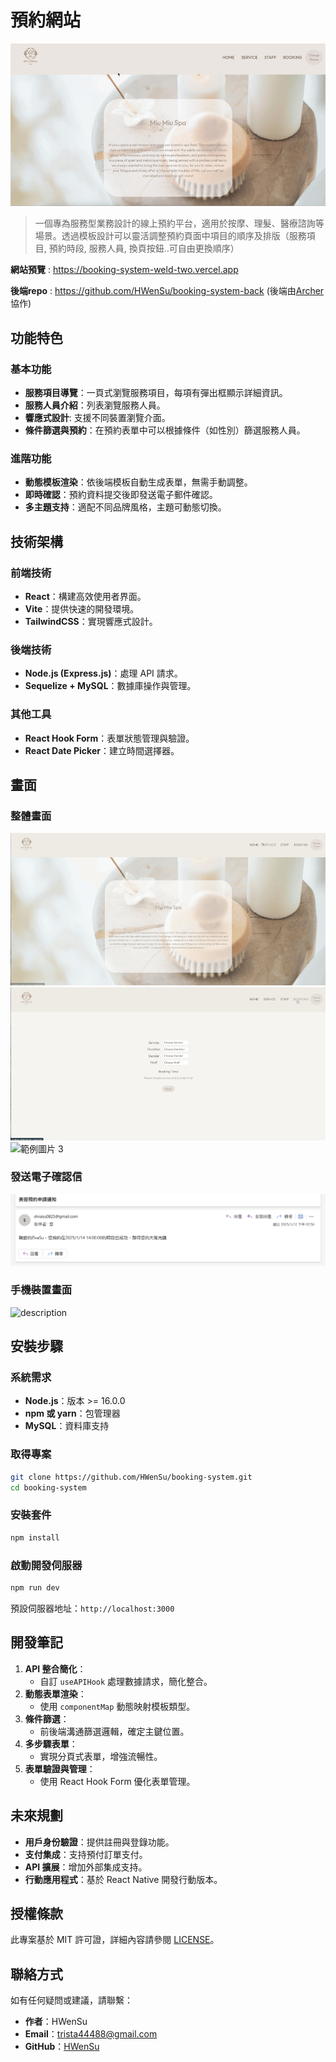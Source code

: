 # 預約網站
![專案封面圖](https://github.com/HWenSu/booking-system/blob/main/public/HomePage.gif)
>一個專為服務型業務設計的線上預約平台，適用於按摩、理髮、醫療諮詢等場景。透過模板設計可以靈活調整預約頁面中項目的順序及排版（服務項目, 預約時段, 服務人員, 換頁按鈕..可自由更換順序）

**網站預覽** : https://booking-system-weld-two.vercel.app

**後端repo** : https://github.com/HWenSu/booking-system-back (後端由[Archer](https://github.com/Archer3912)協作)


## 功能特色

### 基本功能
- **服務項目導覽**：一頁式瀏覽服務項目，每項有彈出框顯示詳細資訊。
- **服務人員介紹**：列表瀏覽服務人員。
- **響應式設計**: 支援不同裝置瀏覽介面。
- **條件篩選與預約**：在預約表單中可以根據條件（如性別）篩選服務人員。

### 進階功能
- **動態模板渲染**：依後端模板自動生成表單，無需手動調整。
- **即時確認**：預約資料提交後即發送電子郵件確認。
- **多主題支持**：適配不同品牌風格，主題可動態切換。


## 技術架構

### 前端技術

- **React**：構建高效使用者界面。
- **Vite**：提供快速的開發環境。
- **TailwindCSS**：實現響應式設計。

### 後端技術

- **Node.js (Express.js)**：處理 API 請求。
- **Sequelize + MySQL**：數據庫操作與管理。

### 其他工具

- **React Hook Form**：表單狀態管理與驗證。
- **React Date Picker**：建立時間選擇器。



## 畫面

### 整體畫面

![範例圖片 1](https://github.com/HWenSu/booking-system/blob/main/public/ServiceStaffPage.gif)
![範例圖片 2](https://github.com/HWenSu/booking-system/blob/main/public/Booking.gif)
![範例圖片 3](https://github.com/HWenSu/booking-system/blob/main/public/ChangeTheme.gif)

### 發送電子確認信

![範例圖片 3](https://github.com/HWenSu/booking-system/blob/main/public/Email.png)

### 手機裝置畫面
<img src="https://github.com/HWenSu/booking-system/blob/main/public/Mobile.gif" alt="description" width="300">

## 安裝步驟

### 系統需求

- **Node.js**：版本 >= 16.0.0
- **npm 或 yarn**：包管理器
- **MySQL**：資料庫支持

### 取得專案

   ```bash
   git clone https://github.com/HWenSu/booking-system.git
   cd booking-system
   ```

### 安裝套件

   ```bash
   npm install
   ```


### 啟動開發伺服器

   ```bash
   npm run dev
   ```

   預設伺服器地址：`http://localhost:3000`


##  開發筆記

1. **API 整合簡化**：
   - 自訂 `useAPIHook` 處理數據請求，簡化整合。
2. **動態表單渲染**：
   - 使用 `componentMap` 動態映射模板類型。
3. **條件篩選**：
   - 前後端溝通篩選邏輯，確定主鍵位置。
4. **多步驟表單**：
   - 實現分頁式表單，增強流暢性。
5. **表單驗證與管理**：
   - 使用 React Hook Form 優化表單管理。



## 未來規劃


- **用戶身份驗證**：提供註冊與登錄功能。
- **支付集成**：支持預付訂單支付。
- **API 擴展**：增加外部集成支持。
- **行動應用程式**：基於 React Native 開發行動版本。



##  授權條款

此專案基於 MIT 許可證，詳細內容請參閱 [LICENSE](./LICENSE)。


## 聯絡方式

如有任何疑問或建議，請聯繫：

- **作者**：HWenSu
- **Email**：[trista44488@gmail.com](mailto:trista44488@gmail.com)
- **GitHub**：[HWenSu](https://github.com/HWenSu)

